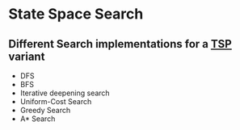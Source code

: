 # State Space Search

## Different Search implementations for a [TSP](https://en.wikipedia.org/wiki/Travelling_salesman_problem) variant

- DFS
- BFS
- Iterative deepening search
- Uniform-Cost Search
- Greedy Search
- A* Search
